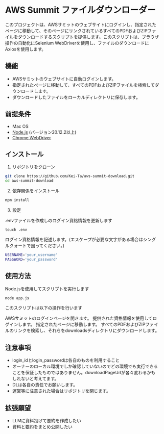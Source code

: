 # AWS Summit ファイルダウンローダー

このプロジェクトは、AWSサミットのウェブサイトにログインし、指定されたページに移動して、そのページにリンクされているすべてのPDFおよびZIPファイルをダウンロードするスクリプトを提供します。このスクリプトは、ブラウザ操作の自動化にSelenium WebDriverを使用し、ファイルのダウンロードにAxiosを使用します。

## 機能

- AWSサミットのウェブサイトに自動ログインします。
- 指定されたページに移動して、すべてのPDFおよびZIPファイルを検索してダウンロードします。
- ダウンロードしたファイルをローカルディレクトリに保存します。

## 前提条件
- Mac OS
- [Node.js](https://nodejs.org/) (バージョン20.12.2以上)
- [Chrome WebDriver](https://sites.google.com/a/chromium.org/chromedriver/downloads)

## インストール

1. リポジトリをクローン
```bash
git clone https://github.com/Kei-Ta/aws-summit-download.git
cd aws-summit-download
```
2. 依存関係をインストール
```bash
npm install
```
3. 設定

.envファイルを作成しのログイン資格情報を更新します
```
touch .env
```
ログイン資格情報を記述します。(エスケープが必要な文字がある場合はシングルクォートで囲ってください。)
```bash
USERNAME='your_username'
PASSWORD='your_password'
```
## 使用方法
Node.jsを使用してスクリプトを実行します
```bash
node app.js
```
このスクリプトは以下の操作を行います

AWSサミットのログインページを開きます。
提供された資格情報を使用してログインします。
指定されたページに移動します。
すべてのPDFおよびZIPファイルのリンクを検索し、それらをdownloadsディレクトリにダウンロードします。

## 注意事項
- login_idとlogin_passwordは各自のものを利用すること
- オーナーのローカル環境でしか確認していないのでどの環境でも実行できることを保証したものではありません。downloadPageUrlが各々変わるかもしれないと考えてます。
- DLは各自の責任でお願いします。
- 運営等に注意された場合はリポジトリを閉じます。

## 拡張願望
- LLMに資料投げて要約を作成したい
- 資料と要約をまとめ公開したい
